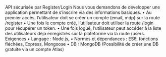 API sécurisée par Register/Login
Nous vous demandons de développer une application permettant de s’inscrire via
des informations basiques.
• Au premier accès, l’utilisateur doit se créer un compte (email, mdp) sur la route
/register
• Une fois le compte créé, l’utilisateur doit utiliser la route /login pour récupérer un
token.
• Une fois logué, l’utilisateur peut accéder à la liste des utilisateurs déjà enregistrés
sur la plateforme via la route /users.
Exigences
• Langage : Node.js,
• Normes et dépendances : ES6, fonctions fléchées, Express, Mongoose
• DB : MongoDB (Possibilité de créer une DB gratuite via un compte Atlas)
